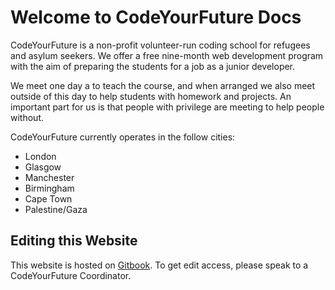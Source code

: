 # Welcome to CodeYourFuture Docs

CodeYourFuture is a non-profit volunteer-run coding school for refugees and asylum seekers. We offer a free nine-month web development program with the aim of preparing the students for a job as a junior developer.

We meet one day a to teach the course, and when arranged we also meet outside of this day to help students with homework and projects. An important part for us is that people with privilege are meeting to help people without.

CodeYourFuture currently operates in the follow cities:

* London
* Glasgow
* Manchester
* Birmingham
* Cape Town
* Palestine/Gaza

## Editing this Website

This website is hosted on [Gitbook](https://www.gitbook.com/). To get edit access, please speak to a CodeYourFuture Coordinator.

